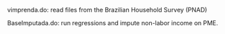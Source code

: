 vimprenda.do: read files from the Brazilian Household Survey (PNAD)

BaseImputada.do: run regressions and impute non-labor income on PME.
